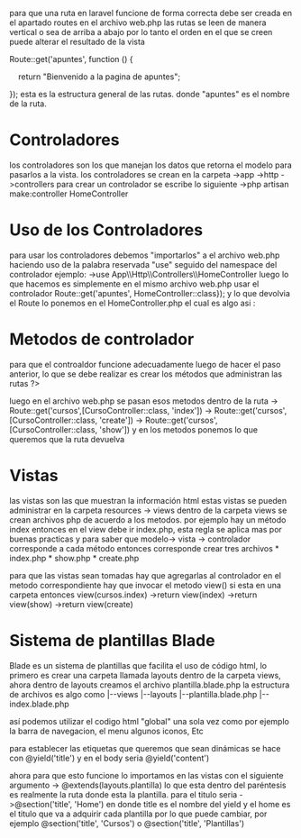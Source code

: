 para que una ruta en laravel funcione de forma correcta debe ser creada en el apartado routes en el archivo web.php
 las rutas se leen de manera vertical  o sea de arriba a abajo por lo tanto el orden en el que se creen puede alterar el resultado de la vista 
 
Route::get('apuntes', function () {

    return "Bienvenido a la pagina de apuntes";

});
esta es la estructura general de las rutas.
donde "apuntes" es el nombre de la ruta.

<h1>Controladores</h1>

los controladores son los que manejan los datos que retorna el modelo para pasarlos a la vista.
los controladores se crean en la carpeta
->app ->http ->controllers
para crear un controlador se escribe lo siguiente
->php artisan make:controller HomeController

<h1>Uso de los Controladores</h1>
para usar los controladores debemos "importarlos" a  el archivo web.php haciendo uso de la palabra reservada "use" seguido del namespace del controlador ejemplo:
->use App\\Http\\Controllers\\HomeController
luego lo que hacemos es simplemente en el mismo archivo web.php usar el controlador
Route::get('apuntes', HomeController::class});
y lo que devolvia el Route lo ponemos en el HomeController.php
 el cual es algo asi :
<?php
namespace App\http\Controllers;
use illuminate\http\Request;
class Homecontroller extends controller
{
	public function __invoke()
	{
		return "Bienvenido a la web principal";
	}
};
?>

<h1> Metodos de controlador</h1>
para que el controaldor funcione adecuadamente luego de hacer el paso anterior, lo que se debe realizar es crear los métodos que administran las rutas
<?php
namespace App\Http\Controllers;
use App\Http\Controllers\Controller;
use Illuminate\Http\Request;
class CursoController extends Controller
{
    public function index()
    {
    return "Bienvenido al index de los cursos";
    }
    
    public function create(){
    return "Bienvenido a crear cursos";}
    
    public function show(){
    return "Bienvenido a ver cursos";
    }
}

?>

luego en el archivo web.php se pasan esos metodos dentro de la ruta
	-> Route::get('cursos',[CursoController::class, 'index'])
	-> Route::get('cursos',[CursoController::class, 'create'])
	-> Route::get('cursos',[CursoController::class, 'show'])
y en los metodos ponemos lo que queremos que la ruta devuelva 
<h1>Vistas</h1>
las vistas son las que muestran la información html estas vistas se pueden administrar en la carpeta 
resources -> views
dentro de la carpeta views se crean archivos php de acuerdo a los metodos.
por ejemplo hay un método index entonces en el view debe ir index.php, esta regla se aplica mas por buenas practicas y para saber que modelo-> vista -> controlador corresponde a cada  método
entonces corresponde crear tres archivos
* index.php
* show.php
* create.php

para que las vistas sean tomadas hay que agregarlas al controlador en el  metodo   correspondiente hay que invocar el metodo view() si esta en una carpeta entonces 
view(cursos.index)
->return view(index)
->return view(show)
->return view(create)

<h1>Sistema de plantillas Blade</h1>
Blade es un sistema de plantillas que facilita el uso de código html, lo primero es crear una carpeta llamada layouts dentro de la carpeta views, ahora dentro de layouts creamos el archivo plantilla.blade.php
la estructura de archivos es algo como 
|--views
		|--layouts
				|--plantilla.blade.php
				|--index.blade.php

así podemos utilizar el codigo html "global" una sola vez como por ejemplo la barra de navegacion, el menu algunos iconos, Etc

para establecer las etiquetas que queremos que sean dinámicas se hace con @yield('title')
y en el body seria @yield('content')

ahora para que esto funcione lo importamos en las vistas
 con el siguiente argumento 
 -> @extends(layouts.plantilla)
  lo que esta dentro del paréntesis es realmente la ruta donde esta la plantilla.
  para el titulo seria ->@section('title', 'Home')
  en donde title es el nombre del yield y el home es el titulo que va a adquirir cada plantilla por lo que puede cambiar, por ejemplo @section('title', 'Cursos') o @section('title', 'Plantillas')






